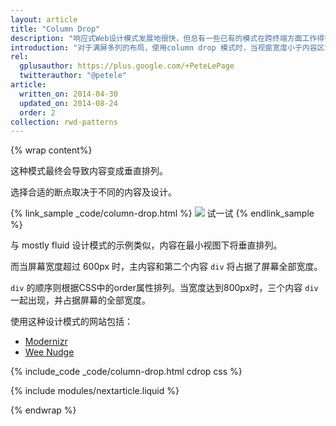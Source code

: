 ```yaml
---
layout: article
title: "Column Drop"
description: "响应式Web设计模式发展地很快，但总有一些已有的模式在跨终端方面工作得很好。"
introduction: "对于满屏多列的布局，使用column drop 模式时，当视窗宽度小于内容区域的宽度时，内容将垂直排列。"  
rel:
  gplusauthor: https://plus.google.com/+PeteLePage
  twitterauthor: "@petele"
article:
  written_on: 2014-04-30
  updated_on: 2014-08-24
  order: 2
collection: rwd-patterns
---
```


{% wrap content%}

这种模式最终会导致内容变成垂直排列。

选择合适的断点取决于不同的内容及设计。

{% link_sample _code/column-drop.html %}
  <img src="imgs/column-drop.svg">
  试一试
{% endlink_sample %}

与 mostly fluid 设计模式的示例类似，内容在最小视图下将垂直排列。

而当屏幕宽度超过 600px 时，主内容和第二个内容 `div` 将占据了屏幕全部宽度。

`div` 的顺序则根据CSS中的order属性排列。当宽度达到800px时，三个内容 `div` 一起出现，并占据屏幕的全部宽度。

使用这种设计模式的网站包括：

 * [Modernizr](http://modernizr.com/)
 * [Wee Nudge](http://weenudge.com/)

{% include_code _code/column-drop.html cdrop css %}

{% include modules/nextarticle.liquid %}

{% endwrap %}
